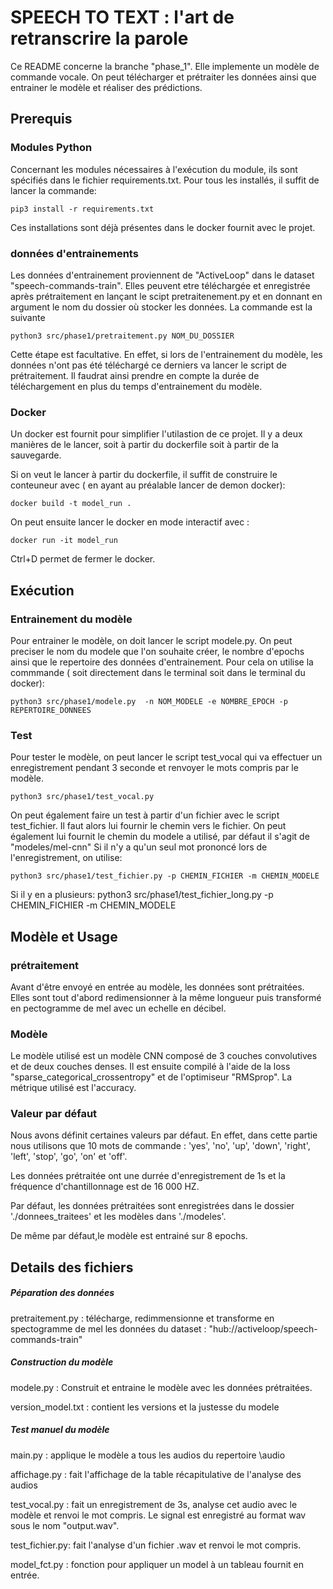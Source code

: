 # SPEECH TO TEXT : l'art de retranscrire la parole

Ce README concerne la branche "phase_1". Elle implemente un modèle de commande vocale.
On peut télécharger et prétraiter les données ainsi que entrainer le modèle et réaliser des prédictions.

## Prerequis


### Modules Python
Concernant les modules nécessaires à l'exécution du module, ils sont spécifiés dans le fichier requirements.txt.
Pour tous les installés, il suffit de lancer la commande:
```
pip3 install -r requirements.txt
```
Ces installations sont déjà présentes dans le docker fournit avec le projet.


### données d'entrainements

Les données d'entrainement proviennent de "ActiveLoop" dans le dataset "speech-commands-train".
Elles peuvent etre téléchargée et enregistrée après prétraitement en lançant le scipt pretraitenement.py et en donnant en argument le nom du dossier où stocker les données. La commande est la suivante
```
python3 src/phase1/pretraitement.py NOM_DU_DOSSIER
```
Cette étape est facultative. En effet, si lors de l'entrainement du modèle, les données n'ont pas été téléchargé ce derniers va lancer le script de prétraitement. Il faudrat ainsi prendre en compte la durée de téléchargement en plus du temps d'entrainement du modèle.

### Docker 

Un docker est fournit pour simplifier l'utilastion de ce projet.
Il y a deux manières de le lancer, soit à partir du dockerfile soit à partir de la sauvegarde.

Si on veut le lancer à partir du dockerfile, il suffit de construire le conteuneur avec ( en ayant au préalable lancer de demon docker):
```
docker build -t model_run .
```
On peut ensuite lancer le docker en mode interactif avec :
```
docker run -it model_run
```
Ctrl+D permet de fermer le docker.

## Exécution

### Entrainement du modèle

Pour entrainer le modèle, on doit lancer le script modele.py. On peut preciser le nom du modele que l'on souhaite créer, le nombre d'epochs  ainsi que le repertoire des données d'entrainement. Pour cela on utilise la commmande ( soit directement dans le terminal soit dans le terminal du docker):
```
python3 src/phase1/modele.py  -n NOM_MODELE -e NOMBRE_EPOCH -p REPERTOIRE_DONNEES
```

### Test 
Pour tester le modèle, on peut lancer le script test_vocal qui va effectuer un enregistrement pendant 3 seconde et renvoyer le mots compris par le modèle.
```
python3 src/phase1/test_vocal.py
```

On peut également faire un test à partir d'un fichier avec le script test_fichier. Il faut alors lui fournir le chemin vers le fichier. On peut également lui fournit le chemin du modele a utilisé, par défaut il s'agit de "modeles/mel-cnn"
Si il n'y a qu'un seul mot prononcé lors de l'enregistrement, on utilise:
```
python3 src/phase1/test_fichier.py -p CHEMIN_FICHIER -m CHEMIN_MODELE
```
Si il y en a plusieurs:
python3 src/phase1/test_fichier_long.py  -p CHEMIN_FICHIER -m CHEMIN_MODELE

## Modèle et Usage

### prétraitement

Avant d'être envoyé en entrée au modèle, les données sont prétraitées. Elles sont tout d'abord redimensionner à la même longueur puis transformé en pectogramme de mel avec un echelle en décibel.

### Modèle

Le modèle utilisé est un modèle CNN composé de 3 couches convolutives et de deux couches denses. Il est ensuite compilé à l'aide de la loss "sparse_categorical_crossentropy" et de l'optimiseur "RMSprop". La métrique utilisé est l'accuracy.


### Valeur par défaut
Nous avons définit certaines valeurs par défaut.
En effet, dans cette partie nous utilisons que 10 mots de commande : 'yes', 'no', 'up', 'down', 'right', 'left', 'stop', 'go', 'on' et 'off'.

Les données prétraitée ont une durrée d'enregistrement de 1s et la fréquence d'chantillonnage est de 16 000 HZ.

Par défaut, les données prétraitées sont enregistrées dans le dossier './donnees_traitees' et les modèles dans './modeles'.

De même par défaut,le modèle est entrainé sur 8 epochs.



## Details des fichiers

##### Péparation des données
pretraitement.py : télécharge, redimmensionne et transforme en spectogramme de mel les données du dataset : "hub://activeloop/speech-commands-train"

##### Construction du modèle
modele.py : Construit et entraine le modèle avec les données prétraitées.

version_model.txt : contient les versions et la justesse du modele

##### Test manuel du modèle
main.py :
applique le modèle a tous les audios du repertoire \audio

affichage.py :
fait l'affichage de la table récapitulative de l'analyse des audios

test_vocal.py : fait un enregistrement de 3s, analyse cet audio avec le modèle et renvoi le mot compris. Le signal est enregistré au format wav sous le nom "output.wav".

test_fichier.py: fait l'analyse d'un fichier .wav  et renvoi le mot compris.

model_fct.py : fonction pour appliquer un model à un tableau fournit en entrée.
